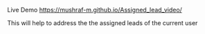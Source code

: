 Live Demo https://mushraf-m.github.io/Assigned_lead_video/

This will help to address the the assigned leads of the current user
